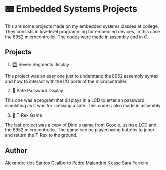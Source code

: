 # 📟 Embedded Systems Projects

This are some projects made on my embedded systems classes at college. They 
consists in low-level programming for embedded devices, in this case the 
8952 microcontroller. The codes were made in assembly and in C.


## Projects

1. 7️⃣  Seven Segments Display

This project was an easy one just to understand the 8952 assembly syntax and 
how to interact with the I/O ports of the microcontroller.

2. 🔐 Safe Password Display

This one was a program that displays in a LCD to enter an password, simulating 
as it was for acessing a safe. This code is also made in assembly.

3. 🦖 T-Rex Game

The last project was a copy of Dino's game from Google, using a LCD and the 
8952 microcontroller. The game can be played using buttons to jump and return 
the T-Rex to the ground.


## Author

Alexandre dos Santos Gualberto
[Pedro Malandrin Klesse](https://www.github.com/Klesse)
Sara Ferreira

